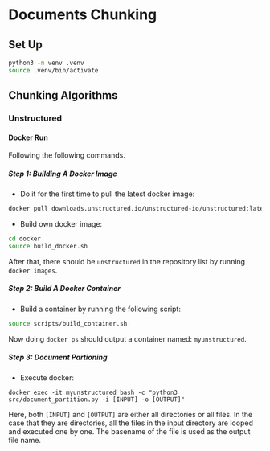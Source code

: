 # Documents Chunking

## Set Up

```bash
python3 -m venv .venv 
source .venv/bin/activate 
```


## Chunking Algorithms

### Unstructured

#### Docker Run
Following the following commands.

##### Step 1: Building A Docker Image

* Do it for the first time to pull the latest docker image:
```bash
docker pull downloads.unstructured.io/unstructured-io/unstructured:latest
```
* Build own docker image:
```bash
cd docker
source build_docker.sh
```

After that, there should be `unstructured` in the repository list by running `docker images`.

##### Step 2: Build A Docker Container

* Build a container by running the following script:

```bash
source scripts/build_container.sh
```

Now doing `docker ps` should output a container named: `myunstructured`.

##### Step 3: Document Partioning

* Execute docker:
```
docker exec -it myunstructured bash -c "python3 src/document_partition.py -i [INPUT] -o [OUTPUT]"
```

Here, both `[INPUT]` and `[OUTPUT]` are either all directories or all files. In the case
that they are directories, all the files in the input directory are looped and executed one
by one. The basename of the file is used as the output file name.
